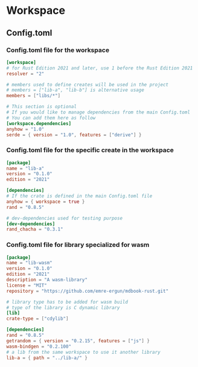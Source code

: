 # Workspace

## Config.toml

### Config.toml file for the workspace

```toml
[workspace]
# for Rust Edition 2021 and later, use 1 before the Rust Edition 2021
resolver = "2"

# members used to define creates will be used in the project
# members = ["lib-a", "lib-b"] is alternative usage
members = ["libs/*"]

# This section is optional
# If you would like to manage dependencies from the main Config.toml
# You can add them here as follow
[workspace.dependencies]
anyhow = "1.0"
serde = { version = "1.0", features = ["derive"] }
```

### Config.toml file for the specific create in the workspace

```toml
[package]
name = "lib-a"
version = "0.1.0"
edition = "2021"

[dependencies]
# If the crate is defined in the main Config.toml file
anyhow = { workspace = true }
rand = "0.8.5"

# dev-dependencies used for testing purpose
[dev-dependencies]
rand_chacha = "0.3.1"
```

### Config.toml file for library specialized for wasm

```toml
[package]
name = "lib-wasm"
version = "0.1.0"
edition = "2021"
description = "A wasm-library"
license = "MIT"
repository = "https://github.com/emre-ergun/mdbook-rust.git"

# library type has to be added for wasm build
# type of the library is C dynamic library
[lib]
crate-type = ["cdylib"]

[dependencies]
rand = "0.8.5"
getrandom = { version = "0.2.15", features = ["js"] }
wasm-bindgen = "0.2.100"
# a lib from the same workspace to use it another library
lib-a = { path = "../lib-a/" }
```
